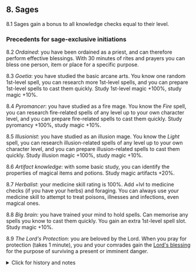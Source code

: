 <h2>8. Sages</h2>

8.1 Sages gain a bonus to all knowledge checks equal to their level.

<h3>Precedents for sage-exclusive initiations</h3>

8.2 _Ordained_: you have been ordained as a priest, and can therefore perform effective blessings. With 30 minutes of rites and prayers you can bless one person, item or place for a specific purpose.

8.3 _Goetia_: you have studied the basic arcane arts. You know one random 1st-level spell, you can research more 1st-level spells, and you can prepare 1st-level spells to cast them quickly. Study 1st-level magic +100%, study magic +10%.

8.4 _Pyromancer_: you have studied as a fire mage. You know the _Fire_ spell, you can research fire-related spells of any level up to your own character level, and you can prepare fire-related spells to cast them quickly. Study pyromancy +100%, study magic +10%.

8.5 _Illusionist_: you have studied as an illusion mage. You know the _Light_ spell, you can research illusion-related spells of any level up to your own character level, and you can prepare illusion-related spells to cast them quickly. Study illusion magic +100%, study magic +10%.

8.6 _Artifact knowledge_: with some basic study, you can identify the properties of magical items and potions. Study magic artifacts +20%.

8.7 _Herbalist_: your medicine skill rating is 100%. Add +lvl to medicine checks (if you have your herbs) and foraging. You can always use your medicine skill to attempt to treat poisons, illnesses and infections, even magical ones.

8.8 _Big brain_: you have trained your mind to hold spells. Can memorise any spells you know to cast them quickly. You gain an extra 1st-level spell slot. Study magic +10%.

8.9 _The Lord's Protection_: you are beloved by the Lord. When you pray for protection (takes 1 minute), you and your comrades gain the [Lord's blessing](11_priests_blessings) for the purpose of surviving a present or imminent danger.

<details><summary markdown="span">Click for history and notes</summary>
Taken by Avilius Adeodatus Severinus. In the Werewolf Fortress this only gave +1 AC, but perhaps it should be extended at least to death saves.
</details><br/>
